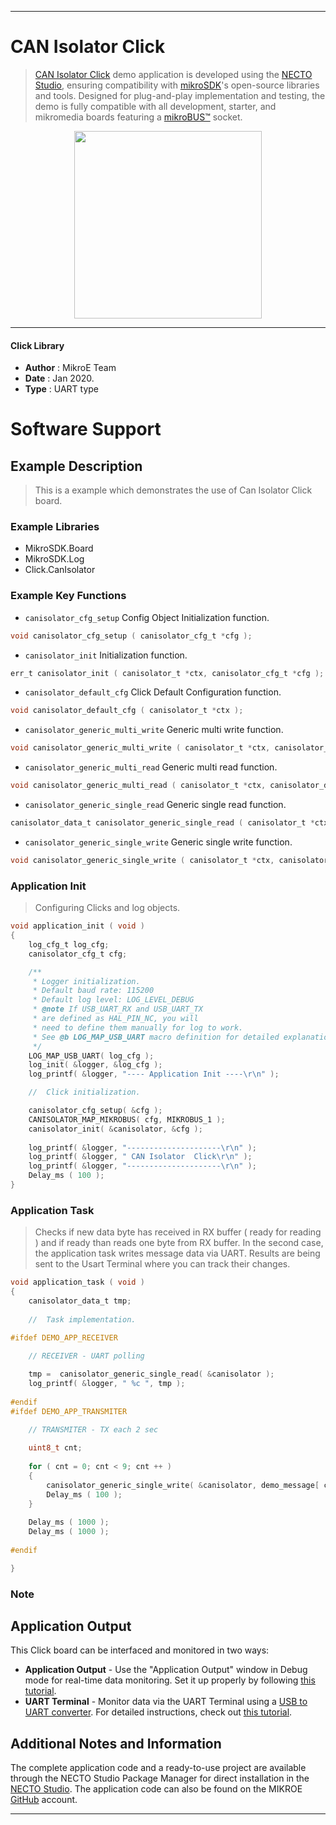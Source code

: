 
---
# CAN Isolator Click

> [CAN Isolator Click](https://www.mikroe.com/?pid_product=MIKROE-2627) demo application is developed using
the [NECTO Studio](https://www.mikroe.com/necto), ensuring compatibility with [mikroSDK](https://www.mikroe.com/mikrosdk)'s
open-source libraries and tools. Designed for plug-and-play implementation and testing, the demo is fully compatible with
all development, starter, and mikromedia boards featuring a [mikroBUS&trade;](https://www.mikroe.com/mikrobus) socket.

<p align="center">
  <img src="https://www.mikroe.com/?pid_product=MIKROE-2627&image=1" height=300px>
</p>

---

#### Click Library

- **Author**        : MikroE Team
- **Date**          : Jan 2020.
- **Type**          : UART type

# Software Support

## Example Description

> 
> This is a example which demonstrates the use of Can Isolator Click board.
> 

### Example Libraries

- MikroSDK.Board
- MikroSDK.Log
- Click.CanIsolator

### Example Key Functions

- `canisolator_cfg_setup` Config Object Initialization function. 
```c
void canisolator_cfg_setup ( canisolator_cfg_t *cfg );
``` 
 
- `canisolator_init` Initialization function. 
```c
err_t canisolator_init ( canisolator_t *ctx, canisolator_cfg_t *cfg );
```

- `canisolator_default_cfg` Click Default Configuration function. 
```c
void canisolator_default_cfg ( canisolator_t *ctx );
```

- `canisolator_generic_multi_write` Generic multi write function. 
```c
void canisolator_generic_multi_write ( canisolator_t *ctx, canisolator_data_t *data_buf,  uart_length_t len );
```
 
- `canisolator_generic_multi_read` Generic multi read function. 
```c
void canisolator_generic_multi_read ( canisolator_t *ctx, canisolator_data_t *data_buf,  uart_length_t len );
```

- `canisolator_generic_single_read` Generic single read function. 
```c
canisolator_data_t canisolator_generic_single_read ( canisolator_t *ctx );
```

- `canisolator_generic_single_write` Generic single write function. 
```c
void canisolator_generic_single_write ( canisolator_t *ctx, canisolator_data_t tx_data );
```

### Application Init

>
> Configuring Clicks and log objects.
> 

```c
void application_init ( void )
{
    log_cfg_t log_cfg;
    canisolator_cfg_t cfg;

    /** 
     * Logger initialization.
     * Default baud rate: 115200
     * Default log level: LOG_LEVEL_DEBUG
     * @note If USB_UART_RX and USB_UART_TX 
     * are defined as HAL_PIN_NC, you will 
     * need to define them manually for log to work. 
     * See @b LOG_MAP_USB_UART macro definition for detailed explanation.
     */
    LOG_MAP_USB_UART( log_cfg );
    log_init( &logger, &log_cfg );
    log_printf( &logger, "---- Application Init ----\r\n" );

    //  Click initialization.

    canisolator_cfg_setup( &cfg );
    CANISOLATOR_MAP_MIKROBUS( cfg, MIKROBUS_1 );
    canisolator_init( &canisolator, &cfg );
    
    log_printf( &logger, "---------------------\r\n" );
    log_printf( &logger, " CAN Isolator  Click\r\n" );
    log_printf( &logger, "---------------------\r\n" );
    Delay_ms ( 100 );
}
```

### Application Task

>
> Checks if new data byte has received in RX buffer ( ready for reading )
> and if ready than reads one byte from RX buffer.
> In the second case, the application task writes message data via UART.
> Results are being sent to the Usart Terminal where you can track their changes.
> 

```c
void application_task ( void )
{
    canisolator_data_t tmp;
    
    //  Task implementation.
    
#ifdef DEMO_APP_RECEIVER

    // RECEIVER - UART polling

    tmp =  canisolator_generic_single_read( &canisolator );
    log_printf( &logger, " %c ", tmp );
    
#endif
#ifdef DEMO_APP_TRANSMITER

    // TRANSMITER - TX each 2 sec
    
    uint8_t cnt;
        
    for ( cnt = 0; cnt < 9; cnt ++ )
    {
        canisolator_generic_single_write( &canisolator, demo_message[ cnt ] );
        Delay_ms ( 100 );
    }
    
    Delay_ms ( 1000 );
    Delay_ms ( 1000 );
    
#endif

}
```

### Note



## Application Output

This Click board can be interfaced and monitored in two ways:
- **Application Output** - Use the "Application Output" window in Debug mode for real-time data monitoring.
Set it up properly by following [this tutorial](https://www.youtube.com/watch?v=ta5yyk1Woy4).
- **UART Terminal** - Monitor data via the UART Terminal using
a [USB to UART converter](https://www.mikroe.com/click/interface/usb?interface*=uart,uart). For detailed instructions,
check out [this tutorial](https://help.mikroe.com/necto/v2/Getting%20Started/Tools/UARTTerminalTool).

## Additional Notes and Information

The complete application code and a ready-to-use project are available through the NECTO Studio Package Manager for 
direct installation in the [NECTO Studio](https://www.mikroe.com/necto). The application code can also be found on
the MIKROE [GitHub](https://github.com/MikroElektronika/mikrosdk_click_v2) account.

---
